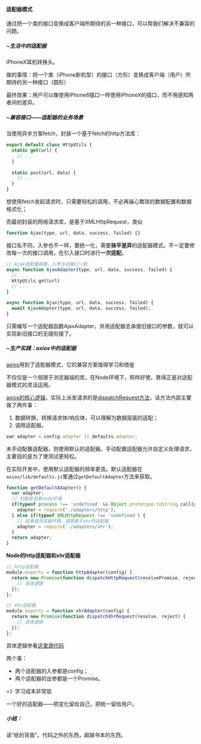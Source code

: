 #### 适配器模式

通过把一个类的接口变换成客户端所期待的另一种接口，可以帮我们解决不兼容的问题。



##### ~生活中的适配器

iPhoneX耳机转换头。

做的事情：把一个类（iPhone新机型）的接口（方形）变换成客户端（用户）所期待的另一种接口（圆形）

最终效果：用户可以像使用iPhone6插口一样使用iPhoneX的插口，而不用感知两者间的差异。



##### ~兼容接口——适配器的业务场景

当使用异步方案fetch，封装一个基于fetch的http方法库：

```javascript
export default class HttpUtils {
  static get(url) {
    // ...
  }
  
  static post(url, data) {
    // ...
  }
}
```

想使用fetch发起请求时，只需要轻松的调用，不必再操心繁琐的数据配置和数据格式化；

而最初封装的网络请求库，是基于XMLHttpRequest，类似

```javascript
function Ajax(type, url, data, success, failed) {}
```

接口名不同，入参也不一样，要统一化，需要**抹平差异**的适配器模式。不一定要修改每一次的接口调用，在引入接口时进行**一次适配**。

```javascript
// Ajax适配器函数，入参与旧接口一致
async function AjaxAdapter(type, url, data, success, failed) {
  // ...
  HttpUtils.get(url)
  // ...
}

async function Ajax(type, url, data, success, failed) {
  await AjaxAdapter(type, url, data, success, failed);
}
```

只需编写一个适配器函数AjaxAdapter，并用适配器去承接旧接口的参数，就可以实现新旧接口的无缝衔接了。



##### ~生产实践：axios中的适配器

[axios](https://github.com/axios/axios)用到了适配器模式，它的兼容方案值得学习和借鉴

不仅仅是一个局限于浏览器端的库，在Node环境下，照样好使。靠得正是对适配器模式的灵活运用。

[axios的核心逻辑](https://github.com/axios/axios/blob/master/lib/core/Axios.js)，实际上派发请求的是[dispatchRequest方法](https://github.com/axios/axios/blob/master/lib/core/dispatchRequest.js)，该方法内部主要做了两件事：

1. 数据转换，转换请求体/响应体，可以理解为数据层面的适配；
2. 调用适配器。

```javascript
var adapter = config.adapter || defaults.adapter;
```

未手动配置适配器，则使用默认的适配器。手动配置适配器允许自定义处理请求，主要目的是为了使测试更轻松。

在实际开发中，使用默认适配器的频率更高。默认适配器在`axios/lib/defaults.js`里通过`getDefaultAdapter`方法来获取。

```javascript
function getDefaultAdapter() {
  var adapter;
  // 判断是否是node环境
  if(typeof process !== 'undefined' && Object.prototype.toString.call(process) === '[object process]') {
    adapter = require('./adapters/http');
  } else if(typeof XMLHttpRequest !== 'undefined') {
    // 如果是浏览器环境，调用基于xhr的适配器
    adapter = require('./adapters/xhr');
  }
  return adapter;
}
```

**Node的http适配器和xhr适配器**

```javascript
// http适配器
module.exports = function httpAdapter(config) {
  return new Promise(function dispatchHttpRequest(resolvePromise, rejectPromise) {
    // 具体逻辑
  });
};

// xhr适配器
module.exports = function xhrAdapter(config) {
  return new Promise(function dispatchXhrRequest(resolve, reject) {
    // 具体逻辑
  });
};
```

具体逻辑参看[这里源代码](https://github.com/axios/axios/tree/master/lib/adapters)

两个事：

* 两个适配器的入参都是config；
* 两个适配器的出参都是一个Promise。

=》学习成本非常低

一个好的适配器——把变化留给自己，把统一留给用户。



##### 小结：

读”纸的背面“。代码之外的东西，超越书本的东西。